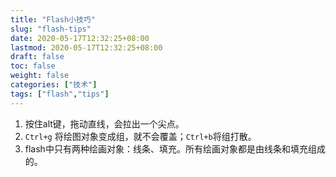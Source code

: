 ```yaml
---
title: "Flash小技巧"
slug: "flash-tips"
date: 2020-05-17T12:32:25+08:00
lastmod: 2020-05-17T12:32:25+08:00
draft: false
toc: false
weight: false
categories: ["技术"]
tags: ["flash","tips"]
---
```


1. 按住alt键，拖动直线，会拉出一个尖点。
2. `Ctrl+g` 将绘图对象变成组，就不会覆盖；`Ctrl+b`将组打散。
3. flash中只有两种绘画对象：线条、填充。所有绘画对象都是由线条和填充组成的。